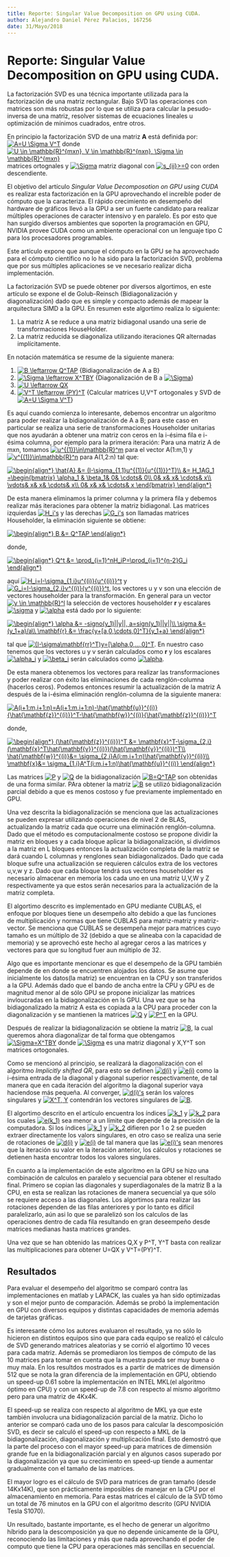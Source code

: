```yaml
---
title: Reporte: Singular Value Decomposition on GPU using CUDA.
author: Alejandro Daniel Pérez Palacios, 167256
date: 31/Mayo/2018
---
```

# Reporte: Singular Value Decomposition on GPU using CUDA.

La factorización SVD es una técnica importante utilizada para la factorización de una matriz rectangular. Bajo SVD las
operaciones con matrices son más robustas por lo que se utiliza para calcular la pesudo-inversa de una matriz, resolver sistemas de ecuaciones lineales u optimización de mínimos cuadrados, entre otros.

En principio la factorización SVD de una matriz **A** está definida por:
<a href="http://www.codecogs.com/eqnedit.php?latex=A=U&space;\Sigma&space;V^T" target="_blank"><img src="http://latex.codecogs.com/gif.latex?A=U&space;\Sigma&space;V^T" title="A=U \Sigma V^T" /></a>
donde <a href="http://www.codecogs.com/eqnedit.php?latex=U&space;\in&space;\mathbb{R}^{mxn},&space;V&space;\in&space;\mathbb{R}^{nxn},&space;\Sigma&space;\in&space;\mathbb{R}^{mxn}" target="_blank"><img src="http://latex.codecogs.com/gif.latex?U&space;\in&space;\mathbb{R}^{mxn},&space;V&space;\in&space;\mathbb{R}^{nxn},&space;\Sigma&space;\in&space;\mathbb{R}^{mxn}" title="U \in \mathbb{R}^{mxn}, V \in \mathbb{R}^{nxn}, \Sigma \in \mathbb{R}^{mxn}" /></a> matrices
ortognales y <a href="http://www.codecogs.com/eqnedit.php?latex=\Sigma" target="_blank"><img src="http://latex.codecogs.com/gif.latex?\Sigma" title="\Sigma" /></a> matriz diagonal con <a href="http://www.codecogs.com/eqnedit.php?latex=s_{ii}>=0" target="_blank"><img src="http://latex.codecogs.com/gif.latex?s_{ii}>=0" title="s_{ii}>=0" /></a> con orden descendiente.

El objetivo del artículo _Singular Value Decomposotion on GPU using CUDA_ es realizar esta factorización en la GPU aprovechando el increíble poder de cómputo que la caracteriza. El rápido crecimiento en desempeño del hardware de gráficos llevó a la GPU a ser un fuerte candidato para realizar múltiples operaciones de caracter intensivo y en paralelo. Es por esto que han surgido diversos ambientes que soporten la programación en GPU, NVIDIA provee CUDA como un ambiente operacional
con un lenguaje tipo C para los procesadores programables.

Este artículo expone que aunque el cómputo en la GPU se ha aprovechado para el cómputo científico no lo ha sido para la factorización SVD, problema que por sus múltiples aplicaciones se ve necesario realizar dicha implementación.

La factorización SVD se puede obtener por diversos algortimos, en este artículo se expone el de Golub-Reinsch (Bidiagonalización y diagonalización) dado que es simple y compacto además de mapear la arquitectura SIMD a la GPU. En resumen este algortimo realiza lo siguiente:

  1. La matriz A se reduce a una matriz bidiagonal usando una serie de transformaciones HouseHolder.
  2. La matriz reducida se diagonaliza utilizando iteraciones QR alternadas implícitamente.

En notación matemática se resume de la siguiente manera:

  1. <a href="http://www.codecogs.com/eqnedit.php?latex=B&space;\leftarrow&space;Q^TAP" target="_blank"><img src="http://latex.codecogs.com/gif.latex?B&space;\leftarrow&space;Q^TAP" title="B \leftarrow Q^TAP" /></a> {Bidiagonalización de A a B}
  2. <a href="http://www.codecogs.com/eqnedit.php?latex=\Sigma&space;\leftarrow&space;X^TBY" target="_blank"><img src="http://latex.codecogs.com/gif.latex?\Sigma&space;\leftarrow&space;X^TBY" title="\Sigma \leftarrow X^TBY" /></a> {Diagonalización de B a <a href="http://www.codecogs.com/eqnedit.php?latex=\Sigma" target="_blank"><img src="http://latex.codecogs.com/gif.latex?\Sigma" title="\Sigma" /></a>}
  3. <a href="http://www.codecogs.com/eqnedit.php?latex=U&space;\leftarrow&space;QX" target="_blank"><img src="http://latex.codecogs.com/gif.latex?U&space;\leftarrow&space;QX" title="U \leftarrow QX" /></a>
  4. <a href="http://www.codecogs.com/eqnedit.php?latex=V^T&space;\leftarrow&space;(PY)^T" target="_blank"><img src="http://latex.codecogs.com/gif.latex?V^T&space;\leftarrow&space;(PY)^T" title="V^T \leftarrow (PY)^T" /></a> {Calcular matrices U,V^T ortogonales y SVD de <a href="http://www.codecogs.com/eqnedit.php?latex=A=U&space;\Sigma&space;V^T" target="_blank"><img src="http://latex.codecogs.com/gif.latex?A=U&space;\Sigma&space;V^T" title="A=U \Sigma V^T" /></a>}

Es aquí cuando comienza lo interesante, debemos encontrar un algoritmo para poder realizar la bidiagonalización de A a B; para este caso en particular se realiza una serie de transformaciones Householder unitarias que nos ayudarán a obtener una matriz con ceros en la i-ésima fila e i-ésima columna, por ejemplo para la primera iteración: Para una matriz A de mxn, tomamos <a href="http://www.codecogs.com/eqnedit.php?latex=u^{(1)}\in\mathbb{R}^m" target="_blank"><img src="http://latex.codecogs.com/gif.latex?u^{(1)}\in\mathbb{R}^m" title="u^{(1)}\in\mathbb{R}^m" /></a> para el vector A(1:m,1) y <a href="http://www.codecogs.com/eqnedit.php?latex=v^{(1)}\in\mathbb{R}^n" target="_blank"><img src="http://latex.codecogs.com/gif.latex?v^{(1)}\in\mathbb{R}^n" title="v^{(1)}\in\mathbb{R}^n" /></a> para A(1,2:n)
tal que:

<a href="http://www.codecogs.com/eqnedit.php?latex=\begin{align*}&space;\hat{A}&space;&=&space;(I-\sigma_{1,1}u^{(1)}{u^{(1)}}^T)\\&space;&=&space;H_1AG_1&space;=\begin{bmatrix}&space;\alpha_1&space;&&space;\beta_1&&space;0&&space;\cdots&&space;0\\&space;0&&space;x&&space;x&&space;\cdots&&space;x\\&space;\vdots&&space;x&&space;x&&space;\cdots&&space;x\\&space;0&&space;x&&space;x&&space;\cdots&&space;x&space;\end{bmatrix}&space;\end{align*}" target="_blank"><img src="http://latex.codecogs.com/gif.latex?\begin{align*}&space;\hat{A}&space;&=&space;(I-\sigma_{1,1}u^{(1)}{u^{(1)}}^T)\\&space;&=&space;H_1AG_1&space;=\begin{bmatrix}&space;\alpha_1&space;&&space;\beta_1&&space;0&&space;\cdots&&space;0\\&space;0&&space;x&&space;x&&space;\cdots&&space;x\\&space;\vdots&&space;x&&space;x&&space;\cdots&&space;x\\&space;0&&space;x&&space;x&&space;\cdots&&space;x&space;\end{bmatrix}&space;\end{align*}" title="\begin{align*} \hat{A} &= (I-\sigma_{1,1}u^{(1)}{u^{(1)}}^T)\\ &= H_1AG_1 =\begin{bmatrix} \alpha_1 & \beta_1& 0& \cdots& 0\\ 0& x& x& \cdots& x\\ \vdots& x& x& \cdots& x\\ 0& x& x& \cdots& x \end{bmatrix} \end{align*}" /></a>

De esta manera eliminamos la primer columna y la primera fila y debemos realizar más iteraciones para obtener la matriz bidiagonal. Las matrices izquierdas <a href="http://www.codecogs.com/eqnedit.php?latex=H_i's" target="_blank"><img src="http://latex.codecogs.com/gif.latex?H_i's" title="H_i's" /></a> y las derechas <a href="http://www.codecogs.com/eqnedit.php?latex=G_i's" target="_blank"><img src="http://latex.codecogs.com/gif.latex?G_i's" title="G_i's" /></a> son llamadas matrices Householder, la eliminación siguiente se obtiene:

<a href="http://www.codecogs.com/eqnedit.php?latex=\begin{align*}&space;B&space;&=&space;Q^TAP&space;\end{align*}" target="_blank"><img src="http://latex.codecogs.com/gif.latex?\begin{align*}&space;B&space;&=&space;Q^TAP&space;\end{align*}" title="\begin{align*} B &= Q^TAP \end{align*}" /></a>

donde,

<a href="http://www.codecogs.com/eqnedit.php?latex=\begin{align*}&space;Q^t&space;&=&space;\prod_{i=1}^nH_iP=\prod_{i=1}^{n-2}G_i&space;\end{align*}" target="_blank"><img src="http://latex.codecogs.com/gif.latex?\begin{align*}&space;Q^t&space;&=&space;\prod_{i=1}^nH_iP=\prod_{i=1}^{n-2}G_i&space;\end{align*}" title="\begin{align*} Q^t &= \prod_{i=1}^nH_iP=\prod_{i=1}^{n-2}G_i \end{align*}" /></a>

aquí <a href="http://www.codecogs.com/eqnedit.php?latex=H_i=I-\sigma_{1,i}u^{(i)}{u^{(i)}}^t" target="_blank"><img src="http://latex.codecogs.com/gif.latex?H_i=I-\sigma_{1,i}u^{(i)}{u^{(i)}}^t" title="H_i=I-\sigma_{1,i}u^{(i)}{u^{(i)}}^t" /></a> y <a href="http://www.codecogs.com/eqnedit.php?latex=G_i=I-\sigma_{2,i}v^{(i)}{v^{(i)}}^t" target="_blank"><img src="http://latex.codecogs.com/gif.latex?G_i=I-\sigma_{2,i}v^{(i)}{v^{(i)}}^t" title="G_i=I-\sigma_{2,i}v^{(i)}{v^{(i)}}^t" /></a>, los vectores u y v son una elección de vectores householder para la transformación. En general para un vector <a href="http://www.codecogs.com/eqnedit.php?latex=y&space;\in&space;\mathbb{R}^l" target="_blank"><img src="http://latex.codecogs.com/gif.latex?y&space;\in&space;\mathbb{R}^l" title="y \in \mathbb{R}^l" /></a> la selección de vectores householder **r** y escalares <a href="http://www.codecogs.com/eqnedit.php?latex=\sigma" target="_blank"><img src="http://latex.codecogs.com/gif.latex?\sigma" title="\sigma" /></a> y <a href="http://www.codecogs.com/eqnedit.php?latex=\alpha" target="_blank"><img src="http://latex.codecogs.com/gif.latex?\alpha" title="\alpha" /></a> está dado por lo siguiente:

<a href="http://www.codecogs.com/eqnedit.php?latex=\begin{align*}&space;\alpha&space;&=&space;-signo(y_1)||y||,&space;a=sign(y_1)||y||\\&space;\sigma&space;&=&space;(y_1&plus;a)/a\\&space;\mathbf{r}&space;&=&space;\frac{y&plus;[a,0,\cdots,0]^T}{y_1&plus;a}&space;\end{align*}" target="_blank"><img src="http://latex.codecogs.com/gif.latex?\begin{align*}&space;\alpha&space;&=&space;-signo(y_1)||y||,&space;a=sign(y_1)||y||\\&space;\sigma&space;&=&space;(y_1&plus;a)/a\\&space;\mathbf{r}&space;&=&space;\frac{y&plus;[a,0,\cdots,0]^T}{y_1&plus;a}&space;\end{align*}" title="\begin{align*} \alpha &= -signo(y_1)||y||, a=sign(y_1)||y||\\ \sigma &= (y_1+a)/a\\ \mathbf{r} &= \frac{y+[a,0,\cdots,0]^T}{y_1+a} \end{align*}" /></a>

tal que <a href="http://www.codecogs.com/eqnedit.php?latex=(I-\sigma\mathbf{rr}^T)y=[\alpha,0,...,0]^T" target="_blank"><img src="http://latex.codecogs.com/gif.latex?(I-\sigma\mathbf{rr}^T)y=[\alpha,0,...,0]^T" title="(I-\sigma\mathbf{rr}^T)y=[\alpha,0,...,0]^T" /></a>. En nuestro caso tenemos que los vectores u y v serán calculados como **r** y los escalares <a href="http://www.codecogs.com/eqnedit.php?latex=\alpha_i" target="_blank"><img src="http://latex.codecogs.com/gif.latex?\alpha_i" title="\alpha_i" /></a> y <a href="http://www.codecogs.com/eqnedit.php?latex=\beta_i" target="_blank"><img src="http://latex.codecogs.com/gif.latex?\beta_i" title="\beta_i" /></a> serán calculados como <a href="http://www.codecogs.com/eqnedit.php?latex=\alpha" target="_blank"><img src="http://latex.codecogs.com/gif.latex?\alpha" title="\alpha" /></a>.

De esta manera obtenemos los vectores para realizar las transformaciones y poder realizar con éxito las eliminaciones de cada renglón-columna (hacerlos ceros). Podemos entonces resumir la actualización de la matriz A después de la i-ésima eliminación renglón-columna de la siguiente manera:

<a href="http://www.codecogs.com/eqnedit.php?latex=A(i&plus;1:m,i&plus;1:n)=A(i&plus;1:m,i&plus;1:n)-\hat{\mathbf{u}}^{(i)}{\hat{\mathbf{z}}^{(i)}}^T-\hat{\mathbf{w}}^{(i)}{\hat{\mathbf{z}}^{(i)}}^T" target="_blank"><img src="http://latex.codecogs.com/gif.latex?A(i&plus;1:m,i&plus;1:n)=A(i&plus;1:m,i&plus;1:n)-\hat{\mathbf{u}}^{(i)}{\hat{\mathbf{z}}^{(i)}}^T-\hat{\mathbf{w}}^{(i)}{\hat{\mathbf{z}}^{(i)}}^T" title="A(i+1:m,i+1:n)=A(i+1:m,i+1:n)-\hat{\mathbf{u}}^{(i)}{\hat{\mathbf{z}}^{(i)}}^T-\hat{\mathbf{w}}^{(i)}{\hat{\mathbf{z}}^{(i)}}^T" /></a>

donde, 

<a href="http://www.codecogs.com/eqnedit.php?latex=\begin{align*}&space;(\hat{\mathbf{z}}^{(i)})^T&space;&=&space;\mathbf{x}^T-\sigma_{2,i}(\mathbf{x}^T\hat{\mathbf{v}}^{(i)})(\hat{\mathbf{v}}^{(i)})^T\\&space;\hat{\mathbf{w}}^{(i)}&=&space;\sigma_{2,i}A(i:m,i&plus;1:n)\hat{\mathbf{v}}^{(i)}\\&space;\mathbf{x}&=&space;\sigma_{1,i}A^T(i:m,i&plus;1:n)\hat{\mathbf{u}}^{(i)}&space;\end{align*}" target="_blank"><img src="http://latex.codecogs.com/gif.latex?\begin{align*}&space;(\hat{\mathbf{z}}^{(i)})^T&space;&=&space;\mathbf{x}^T-\sigma_{2,i}(\mathbf{x}^T\hat{\mathbf{v}}^{(i)})(\hat{\mathbf{v}}^{(i)})^T\\&space;\hat{\mathbf{w}}^{(i)}&=&space;\sigma_{2,i}A(i:m,i&plus;1:n)\hat{\mathbf{v}}^{(i)}\\&space;\mathbf{x}&=&space;\sigma_{1,i}A^T(i:m,i&plus;1:n)\hat{\mathbf{u}}^{(i)}&space;\end{align*}" title="\begin{align*} (\hat{\mathbf{z}}^{(i)})^T &= \mathbf{x}^T-\sigma_{2,i}(\mathbf{x}^T\hat{\mathbf{v}}^{(i)})(\hat{\mathbf{v}}^{(i)})^T\\ \hat{\mathbf{w}}^{(i)}&= \sigma_{2,i}A(i:m,i+1:n)\hat{\mathbf{v}}^{(i)}\\ \mathbf{x}&= \sigma_{1,i}A^T(i:m,i+1:n)\hat{\mathbf{u}}^{(i)} \end{align*}" /></a>

Las matrices <a href="http://www.codecogs.com/eqnedit.php?latex=P" target="_blank"><img src="http://latex.codecogs.com/gif.latex?P" title="P" /></a> y <a href="http://www.codecogs.com/eqnedit.php?latex=Q" target="_blank"><img src="http://latex.codecogs.com/gif.latex?Q" title="Q" /></a> de la bidiagonalización <a href="http://www.codecogs.com/eqnedit.php?latex=B=Q^TAP" target="_blank"><img src="http://latex.codecogs.com/gif.latex?B=Q^TAP" title="B=Q^TAP" /></a> son obtenidas de una forma similar. PAra obtener la matriz <a href="http://www.codecogs.com/eqnedit.php?latex=B" target="_blank"><img src="http://latex.codecogs.com/gif.latex?B" title="B" /></a> se utilizó bidiagonalización parcial debido a que es menos costoso y fue previamente implementado en GPU.


Una vez descrita la bidiagonalización se menciona que las actualizaciones se pueden expresar utilizando operaciones de nivel 2 de BLAS, actualizando la matriz cada que ocurre una eliminación renglón-columna. Dado que el método es computacionalmente costoso se propone dividir la matriz en bloques y a cada bloque aplicar la bidiagonalización, si dividimos a la matriz en L bloques entonces la actualización completa de la matriz se dará cuando L columnas y renglones sean bidiagonalizados. Dado que cada bloque sufre una actualización se requieren cálculos extra de los vectores u,v,w y z. Dado que cada bloque tendrá sus vectores householder es necesario almacenar en memoria los cada uno en una matriz U,V,W y Z respectivamente ya que estos serán necesarios para la actualización de la matriz completa.

El algortimo descrito es implementado en GPU mediante CUBLAS, el enfoque por bloques tiene un desempeño alto debido a que las funciones de multiplicación y normas que tiene CUBLAS para matriz-matriz y matriz-vector. Se menciona que CUBLAS se desempeña mejor para matrices cuyo tamaño es un múltiplo de 32 (debido a que se alineaba con la capacidad de memoria) y se aprovechó este hecho al agregar ceros a las matrices y vectores para que su longitud fuer aun múltiplo de 32.

Algo que es importante mencionar es que el desempeño de la GPU también depende de en donde se encuentren alojados los datos. Se asume que inicialmente los datos(la matriz) se encuentran en la CPU y son transferidos a la GPU. Además dado que el bando de ancha entre la CPU y GPU es de magnitud menor al de sólo GPU se propone inicializar las matrices invloucradas en la bidiagonalización en ls GPU. Una vez que se ha bidiagonalizado la matriz A esta es copiada a la CPU para proceder con la diagonalización y se mantienen la matrices <a href="http://www.codecogs.com/eqnedit.php?latex=Q" target="_blank"><img src="http://latex.codecogs.com/gif.latex?Q" title="Q" /></a> y <a href="http://www.codecogs.com/eqnedit.php?latex=P^T" target="_blank"><img src="http://latex.codecogs.com/gif.latex?P^T" title="P^T" /></a> en la GPU.

Después de realizar la bidiagonalización se obtiene la matriz <a href="http://www.codecogs.com/eqnedit.php?latex=B" target="_blank"><img src="http://latex.codecogs.com/gif.latex?B" title="B" /></a>, la cual queremos ahora diagonalizar de tal forma que obtengamos <a href="http://www.codecogs.com/eqnedit.php?latex=\Sigma=X^TBY" target="_blank"><img src="http://latex.codecogs.com/gif.latex?\Sigma=X^TBY" title="\Sigma=X^TBY" /></a> donde <a href="http://www.codecogs.com/eqnedit.php?latex=\Sigma" target="_blank"><img src="http://latex.codecogs.com/gif.latex?\Sigma" title="\Sigma" /></a> es una matriz diagonal y X,Y^T son matrices ortogonales. 

Como se mencionó al principio, se realizará la diagonalización con el algoritmo _Implicitly shifted QR_, para esto se definen  <a href="http://www.codecogs.com/eqnedit.php?latex=d(i)" target="_blank"><img src="http://latex.codecogs.com/gif.latex?d(i)" title="d(i)" /></a> y <a href="http://www.codecogs.com/eqnedit.php?latex=e(i)" target="_blank"><img src="http://latex.codecogs.com/gif.latex?e(i)" title="e(i)" /></a> como la i-ésima entrada de la diagonal y diagonal superior respectivamente, de tal manera que en cada iteración del algoritmo la diagonal superior vaya haciendose más pequeña. Al converger, <a href="http://www.codecogs.com/eqnedit.php?latex=d(i)'s" target="_blank"><img src="http://latex.codecogs.com/gif.latex?d(i)'s" title="d(i)'s" /></a> serán los valores singulares y <a href="http://www.codecogs.com/eqnedit.php?latex=X^T,&space;Y" target="_blank"><img src="http://latex.codecogs.com/gif.latex?X^T,&space;Y" title="X^T, Y" /></a> contendrán los vectores singulares de <a href="http://www.codecogs.com/eqnedit.php?latex=B" target="_blank"><img src="http://latex.codecogs.com/gif.latex?B" title="B" /></a>. 

El algortimo descrito en el artículo encuentra los índices <a href="http://www.codecogs.com/eqnedit.php?latex=k_1" target="_blank"><img src="http://latex.codecogs.com/gif.latex?k_1" title="k_1" /></a> y <a href="http://www.codecogs.com/eqnedit.php?latex=k_2" target="_blank"><img src="http://latex.codecogs.com/gif.latex?k_2" title="k_2" /></a> para los cuales <a href="http://www.codecogs.com/eqnedit.php?latex=e(k_1)" target="_blank"><img src="http://latex.codecogs.com/gif.latex?e(k_1)" title="e(k_1)" /></a> sea menor a un límite que depende de la precisión de la computadora. Si los índices <a href="http://www.codecogs.com/eqnedit.php?latex=k_1" target="_blank"><img src="http://latex.codecogs.com/gif.latex?k_1" title="k_1" /></a> y <a href="http://www.codecogs.com/eqnedit.php?latex=k_2" target="_blank"><img src="http://latex.codecogs.com/gif.latex?k_2" title="k_2" /></a> difieren por 1 o 2 se pueden extraer directamente los valors singulares, en otro caso se realiza una serie de rotaciones de <a href="http://www.codecogs.com/eqnedit.php?latex=d(i)" target="_blank"><img src="http://latex.codecogs.com/gif.latex?d(i)" title="d(i)" /></a> y <a href="http://www.codecogs.com/eqnedit.php?latex=e(i)" target="_blank"><img src="http://latex.codecogs.com/gif.latex?e(i)" title="e(i)" /></a> de tal manera que las <a href="http://www.codecogs.com/eqnedit.php?latex=e(i)'s" target="_blank"><img src="http://latex.codecogs.com/gif.latex?e(i)'s" title="e(i)'s" /></a> sean menores que la iteración su valor en la iteración anterior, los cálculos y rotaciones se detienen hasta encontrar todos los valores singulares.

En cuanto a la implementación de este algoritmo en la GPU se hizo una combinación de calculos en paralelo y secuencial para obtener el resultado final. Primero se copian las diagonales y superdiagonales de la matriz B a la CPU, en esta se realizan las rotaciones de manera secuencial ya que sólo se requiere acceso a las diagonales. Los algortimos para realizar las rotaciones dependen de las filas anteriores y por lo tanto es difícil paralelizarlo, aún asi lo que se paralelizó son los calculos de las operaciones dentro de cada fila resultando en gran deseempeño desde matrices medianas hasta matrices grandes.

Una vez que se han obtenido las matrices Q,X y P^T, Y^T basta con realizar las multiplicaciones para obtener U=QX y V^T=(PY)^T.

## Resultados

Para evaluar el desempeño del algoritmo se comparó contra las implementaciones en matlab y LAPACK, las cuales ya han sido optimizadas y son el mejor punto de comparación. Además se probó la implementación en GPU con diversos equipos y distintas capacidades de memoria además de tarjetas gráficas.

Es interesante cómo los autores evaluaron el resultado, ya no sólo lo hicieron en distintos equipos sino que para cada equipo se realizó el cálculo de SVD generando matrices aleatorias y se corrió el algortimo 10 veces para cada matriz. Además se promediaron los tiempos de cómputo de las 10 matrices para tomar en cuenta que la muestra pueda ser muy buena o muy mala.  En los resultdos mostrados es a partir de matrices de dimensión 512 que se nota la gran diferencia de la implementación en GPU, obtiendo un speed-up 0.61 sobre la implementación en INTEL MKL(el algoritmo óptimo en CPU) y con un speed-up de 7.8 con respecto al mismo algoritmo pero para una matriz de 4Kx4K. 

El speed-up se realiza con respecto al algoritmo de MKL ya que este también involucra una bidiagonalización parcial de la matriz. Dicho lo anterior se comparó cada uno de los pasos para calcular la descomposición SVD, es decir se calculó el speed-up con respecto a MKL de la bidiagonalización, diagonalización y multiplicación final. Esto demostró que la parte del proceso con el mayor speed-up para matrices de dimensión grande fue en la bidiagonalización parcial y en algunos casos superado por la diagonalización ya que su crecimiento en speed-up tiende a aumentar gradualmente con el tamaño de las matrices.

El mayor logro es el cálculo de SVD para matrices de gran tamaño (desde 14Kx14K), que son prácticamente imposibles de manejar en la CPU por el almacenamiento en memoria. Para estas matrices el cálculo de la SVD tómo un total de 76 minutos en la GPU con el algoritmo descrito (GPU NVIDIA Tesla S1070).

Un resultado, bastante importante, es el hecho de generar un algoritmo híbrido para la descomposición ya que no depende únicamente de la GPU, reconociendo las limitaciones y más que nada aprovechando el poder de computo que tiene la CPU para operaciones más sencillas en secuencial.



